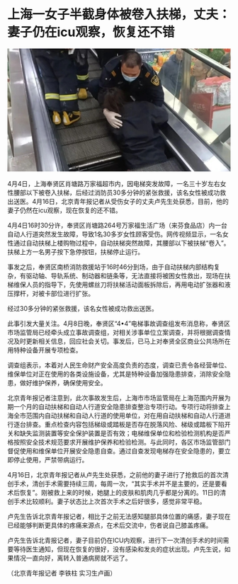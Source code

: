 # 上海一女子半截身体被卷入扶梯，丈夫：妻子仍在icu观察，恢复还不错

![4f6c368c29979e3fd750d3b565ce8190.jpg](https://raw.githubusercontent.com/qqhsx/qqnews_image/main/2024/04/16/上海一女子半截身体被卷入扶梯，丈夫：妻子仍在icu观察，恢复还不错/4f6c368c29979e3fd750d3b565ce8190.jpg)

4月4日，上海奉贤区肖塘路万家福超市内，因电梯突发故障，一名三十岁左右女性腰部以下被卷入扶梯，后经过消防员30多分钟的紧张救援，该名女性被成功救出送医。4月16日，北京青年报记者从受伤女子的丈夫卢先生处获悉，目前，他的妻子仍然在icu观察，现在恢复的还不错。

4月4日16时30分许，奉贤区肖塘路264号万家福生活广场（来芬食品店）内一台自动人行道突然发生故障，导致1名30多岁女性顾客受伤。网传视频显示，一名女性通过自动扶梯上楼购物过程中，自动扶梯突然故障，其腰部以下被扶梯“卷入”。扶梯上方一名男子按下急停按钮，扶梯停止运行。

事发之后，奉贤区南桥消防救援站于16时46分到场，由于自动扶梯内部结构复杂，有驱动轴、导轨系统、制动器和链条等，无法直接将被困女性救出，现场在扶梯维保人员的指导下，先使用螺丝刀将扶梯活动面板拆除后，再用电动扩张器和液压撑杆，对被卡部位进行扩张。

经过30多分钟的紧张救援，该名女性被成功救出送医。

此事引发大量关注。4月8日晚，奉贤区“4•4”电梯事故调查组发布消息称，奉贤区市场监管局已经牵头成立事故调查组，对相关涉事单位立案调查，并将根据调查情况及时更新相关信息，回应社会关切。事发后，已马上对奉贤全区商业公共场所在用特种设备开展专项检查。

调查组表示，本着对人民生命财产安全高度负责的态度，调查已责令各经营单位、维保单位对正在使用的各类设施设备，尤其是特种设备加强隐患排查，消除安全隐患，做好维护保养，确保使用安全。

北京青年报记者注意到，此次事故发生后，上海市市场监管局在上海范围内开展为期一个月的自动扶梯和自动人行道安全隐患排查整治专项行动。专项行动将排查上海全市范围内自动扶梯和自动人行道的使用单位，对在用自动扶梯和自动人行道进行逐台排查。重点检查内容包括梯级或踏板是否存在脱落风险、梯级或踏板下陷开关和缺失监测装置等安全保护装置是否有效；电梯维保单位和检验检测机构是否严格按照安全技术规范要求开展维护保养和检验检测。与此同时，各区市场监管部门督促使用和维保单位开展安全隐患自查。通过自查发现电梯存在安全隐患的，要立即停止使用，严禁带病运行。

4月16日，北京青年报记者从卢先生处获悉，之前他的妻子进行了抢救后的首次清创手术，清创手术需要持续三周，每周一次，“其实手术并不是主要的，还是要看术后恢复”。刚被救上来的时候，她腿上的皮肤和肌肉几乎都是分离的。11日的清创手术比较顺利。妻子状态比上次首次手术之后好很多，感觉非常平稳。

卢先生告诉北京青年报记者，相比于之前无法感知腿部具体位置的痛感，妻子现在已经能够判断更具体的疼痛来源点，在术后交流中，伤者说自己膝盖疼痛。

卢先生告诉北青报记者，妻子目前仍在ICU内观察，进行下一次清创手术的时间需要等待医生通知，但现在恢复的很好，没有感染和发炎的症状出现。卢先生说，如果情况一直向好，离转入普通病房就不远了。

（北京青年报记者 李铁柱 实习生卢画）

